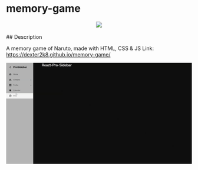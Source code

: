 # memory-game

<p align="center">
   <img src="http://img.shields.io/static/v1?label=STATUS&message=ALREADY%20DEVELOPED&color=RED&style=for-the-badge" #vitrinedev/>
</p>

<p align="justify">
## Description

A memory game of Naruto, made with HTML, CSS & JS
Link: https://dexter2k8.github.io/memory-game/

![Page layout](https://github.com/dexter2k8/react-pro-sidebar/blob/main/public/page.gif)

</p>
